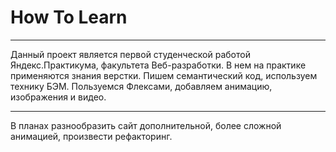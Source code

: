 # How To Learn

------

Данный проект является первой студенческой работой Яндекс.Практикума, факультета Веб-разработки.
В нем на практике применяются знания верстки. Пишем семантический код, используем технику БЭМ. Пользуемся Флексами, добавляем анимацию, изображения и видео.

------

В планах разнообразить сайт
дополнительной, более сложной анимацией,
произвести рефакторинг.
